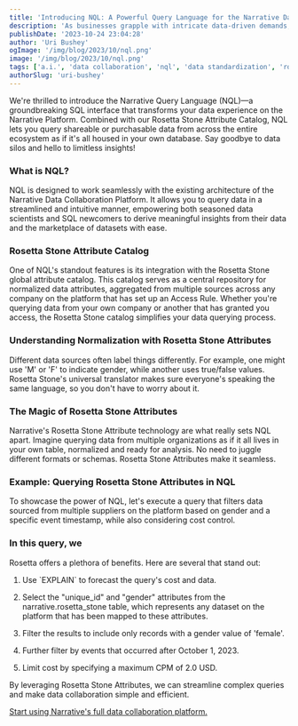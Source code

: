 ```yaml
---
title: 'Introducing NQL: A Powerful Query Language for the Narrative Data Collaboration Platform'
description: 'As businesses grapple with intricate data-driven demands, NQL emerges as the solution for data interoperability and standardization.'
publishDate: '2023-10-24 23:04:28'
author: 'Uri Bushey'
ogImage: '/img/blog/2023/10/nql.png'
image: '/img/blog/2023/10/nql.png'
tags: ['a.i.', 'data collaboration', 'nql', 'data standardization', 'rosetta stone']
authorSlug: 'uri-bushey'
---
```

We're thrilled to introduce the Narrative Query Language (NQL)—a groundbreaking SQL interface that transforms your data experience on the Narrative Platform. Combined with our Rosetta Stone Attribute Catalog, NQL lets you query shareable or purchasable data from across the entire ecosystem as if it's all housed in your own database. Say goodbye to data silos and hello to limitless insights!

### What is NQL?

NQL is designed to work seamlessly with the existing architecture of the Narrative Data Collaboration Platform. It allows you to query data in a streamlined and intuitive manner, empowering both seasoned data scientists and SQL newcomers to derive meaningful insights from their data and the marketplace of datasets with ease.

### Rosetta Stone Attribute Catalog

One of NQL's standout features is its integration with the Rosetta Stone global attribute catalog. This catalog serves as a central repository for normalized data attributes, aggregated from multiple sources across any company on the platform that has set up an Access Rule. Whether you're querying data from your own company or another that has granted you access, the Rosetta Stone catalog simplifies your data querying process.

### Understanding Normalization with Rosetta Stone Attributes

Different data sources often label things differently. For example, one might use 'M' or 'F' to indicate gender, while another uses true/false values. Rosetta Stone's universal translator makes sure everyone's speaking the same language, so you don't have to worry about it.

### The Magic of Rosetta Stone Attributes

Narrative's Rosetta Stone Attribute technology are what really sets NQL apart. Imagine querying data from multiple organizations as if it all lives in your own table, normalized and ready for analysis. No need to juggle different formats or schemas. Rosetta Stone Attributes make it seamless.

### Example: Querying Rosetta Stone Attributes in NQL

To showcase the power of NQL, let's execute a query that filters data sourced from multiple suppliers on the platform based on gender and a specific event timestamp, while also considering cost control.

### In this query, we

Rosetta offers a plethora of benefits. Here are several that stand out:

1. Use \`EXPLAIN\` to forecast the query's cost and data.  

2. Select the "unique\_id" and "gender" attributes from the narrative.rosetta\_stone table, which represents any dataset on the platform that has been mapped to these attributes.  

3. Filter the results to include only records with a gender value of 'female'.  

4. Further filter by events that occurred after October 1, 2023.  

5. Limit cost by specifying a maximum CPM of 2.0 USD.

By leveraging Rosetta Stone Attributes, we can streamline complex queries and make data collaboration simple and efficient.

[Start using Narrative's full data collaboration platform.](/contact)
